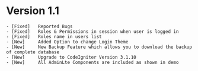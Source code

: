 # Version 1.1

	- [Fixed]	Reported Bugs
	- [Fixed]	Roles & Permissions in session when user is logged in
	- [Fixed]	Roles name in users list
	- [New]		Added Option to change Login Theme
	- [New]		New Backup Feature which allows you to download the backup of complete database
	- [New]		Upgrade to CodeIgniter Version 3.1.10
	- [New]		All AdminLte Components are included as shown in demo
